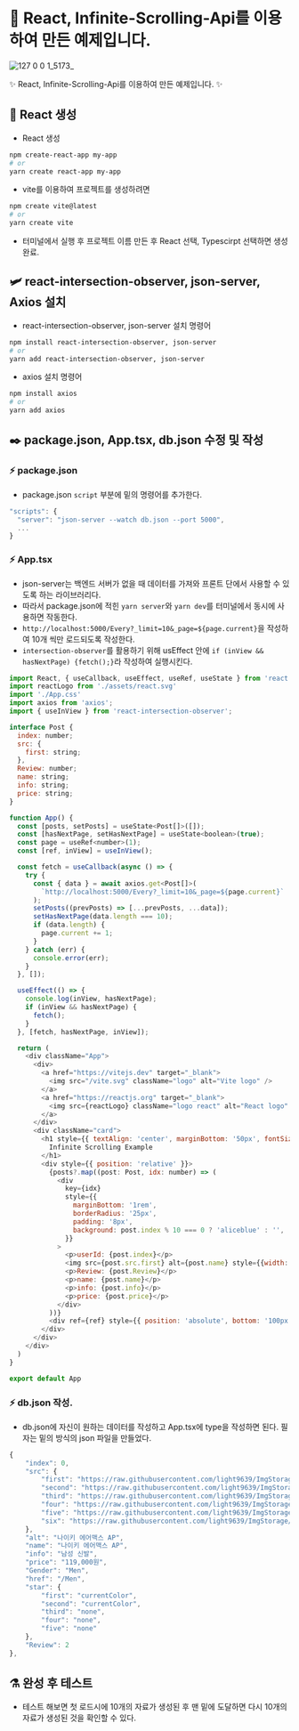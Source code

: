 # 📜 React, Infinite-Scrolling-Api를 이용하여 만든 예제입니다.
![127 0 0 1_5173_](https://user-images.githubusercontent.com/95972251/212913858-9c754814-7a53-4238-9750-77866965b5fd.png)

:sparkles: React, Infinite-Scrolling-Api를 이용하여 만든 예제입니다. :sparkles:
## :tada: React 생성
- React 생성
```bash
npm create-react-app my-app
# or
yarn create react-app my-app
```

- vite를 이용하여 프로젝트를 생성하려면
```bash
npm create vite@latest
# or
yarn create vite
```
- 터미널에서 실행 후 프로젝트 이름 만든 후 React 선택, Typescirpt 선택하면 생성 완료.
## 🛩️ react-intersection-observer, json-server, Axios 설치
- react-intersection-observer, json-server 설치 명령어
```bash
npm install react-intersection-observer, json-server
# or
yarn add react-intersection-observer, json-server
```

- axios 설치 명령어
```bash
npm install axios
# or
yarn add axios
```

## ✒️ package.json, App.tsx, db.json 수정 및 작성
### :zap: package.json
- package.json `script` 부분에 밑의 명령어를 추가한다.
```js
"scripts": {
  "server": "json-server --watch db.json --port 5000",
  ...
}
```
### :zap: App.tsx
- json-server는 백엔드 서버가 없을 때 데이터를 가져와 프론트 단에서 사용할 수 있도록 하는 라이브러리다.
- 따라서 package.json에 적힌 `yarn server`와 `yarn dev`를 터미널에서 동시에 사용하면 작동한다.
- `http://localhost:5000/Every?_limit=10&_page=${page.current}`을 작성하여 10개 씩만 로드되도록 작성한다.
- `intersection-observer`를 활용하기 위해 usEffect 안에 `if (inView && hasNextPage) {fetch();}`라 작성하여 실행시킨다.
```js
import React, { useCallback, useEffect, useRef, useState } from 'react'
import reactLogo from './assets/react.svg'
import './App.css'
import axios from 'axios';
import { useInView } from 'react-intersection-observer';

interface Post {
  index: number;
  src: {
    first: string;
  },
  Review: number;
  name: string;
  info: string;
  price: string;
}

function App() {
  const [posts, setPosts] = useState<Post[]>([]);
  const [hasNextPage, setHasNextPage] = useState<boolean>(true);
  const page = useRef<number>(1);
  const [ref, inView] = useInView();

  const fetch = useCallback(async () => {
    try {
      const { data } = await axios.get<Post[]>(
        `http://localhost:5000/Every?_limit=10&_page=${page.current}`
      );
      setPosts((prevPosts) => [...prevPosts, ...data]);
      setHasNextPage(data.length === 10);
      if (data.length) {
        page.current += 1;
      }
    } catch (err) {
      console.error(err);
    }
  }, []);

  useEffect(() => {
    console.log(inView, hasNextPage);
    if (inView && hasNextPage) {
      fetch();
    }
  }, [fetch, hasNextPage, inView]);

  return (
    <div className="App">
      <div>
        <a href="https://vitejs.dev" target="_blank">
          <img src="/vite.svg" className="logo" alt="Vite logo" />
        </a>
        <a href="https://reactjs.org" target="_blank">
          <img src={reactLogo} className="logo react" alt="React logo" />
        </a>
      </div>
      <div className="card">
        <h1 style={{ textAlign: 'center', marginBottom: '50px', fontSize: '32px' }}>
          Infinite Scrolling Example
        </h1>
        <div style={{ position: 'relative' }}>
          {posts?.map((post: Post, idx: number) => (
            <div
              key={idx}
              style={{
                marginBottom: '1rem',
                borderRadius: '25px',
                padding: '8px',
                background: post.index % 10 === 0 ? 'aliceblue' : '',
              }}
            >
              <p>userId: {post.index}</p>
              <img src={post.src.first} alt={post.name} style={{width: "25%", borderRadius: '25px'}} />
              <p>Review: {post.Review}</p>
              <p>name: {post.name}</p>
              <p>info: {post.info}</p>
              <p>price: {post.price}</p>
            </div>
          ))}
          <div ref={ref} style={{ position: 'absolute', bottom: '100px' }} />
        </div>
      </div>
    </div>
  )
}

export default App
```
### :zap: db.json 작성.
- db.json에 자신이 원하는 데이터를 작성하고 App.tsx에 type을 작성하면 된다. 필자는 밑의 방식의 json 파일을 만들었다.
```js
{
    "index": 0,
    "src": {
        "first": "https://raw.githubusercontent.com/light9639/ImgStorage/main/shoestore/Shoes/Men/Men_000/1.jpg",
        "second": "https://raw.githubusercontent.com/light9639/ImgStorage/main/shoestore/Shoes/Men/Men_000/2.jpg",
        "third": "https://raw.githubusercontent.com/light9639/ImgStorage/main/shoestore/Shoes/Men/Men_000/3.jpg",
        "four": "https://raw.githubusercontent.com/light9639/ImgStorage/main/shoestore/Shoes/Men/Men_000/4.jpg",
        "five": "https://raw.githubusercontent.com/light9639/ImgStorage/main/shoestore/Shoes/Men/Men_000/5.jpg",
        "six": "https://raw.githubusercontent.com/light9639/ImgStorage/main/shoestore/Shoes/Men/Men_000/6.jpg"
    },
    "alt": "나이키 에어맥스 AP",
    "name": "나이키 에어맥스 AP",
    "info": "남성 신발",
    "price": "119,000원",
    "Gender": "Men",
    "href": "/Men",
    "star": {
        "first": "currentColor",
        "second": "currentColor",
        "third": "none",
        "four": "none",
        "five": "none"
    },
    "Review": 2
},
```
## ⚗️ 완성 후 테스트
- 테스트 해보면 첫 로드시에 10개의 자료가 생성된 후 맨 밑에 도달하면 다시 10개의 자료가 생성된 것을 확인할 수 있다.
